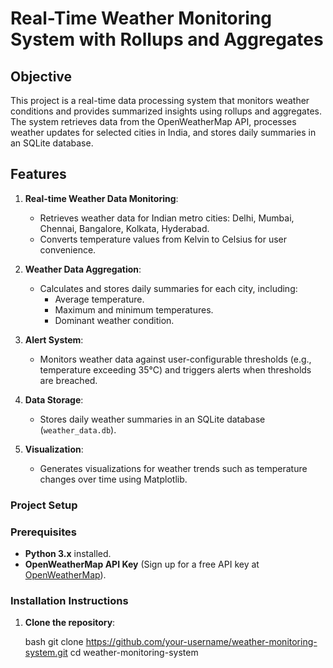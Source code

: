 # Real-Time Weather Monitoring System with Rollups and Aggregates

## Objective

This project is a real-time data processing system that monitors weather conditions and provides summarized insights using rollups and aggregates. The system retrieves data from the OpenWeatherMap API, processes weather updates for selected cities in India, and stores daily summaries in an SQLite database. 

## **Features**

1. **Real-time Weather Data Monitoring**:
   - Retrieves weather data for Indian metro cities: Delhi, Mumbai, Chennai, Bangalore, Kolkata, Hyderabad.
   - Converts temperature values from Kelvin to Celsius for user convenience.

2. **Weather Data Aggregation**:
   - Calculates and stores daily summaries for each city, including:
     - Average temperature.
     - Maximum and minimum temperatures.
     - Dominant weather condition.

3. **Alert System**:
   - Monitors weather data against user-configurable thresholds (e.g., temperature exceeding 35°C) and triggers alerts when thresholds are breached.

4. **Data Storage**:
   - Stores daily weather summaries in an SQLite database (`weather_data.db`).

5. **Visualization**:
   - Generates visualizations for weather trends such as temperature changes over time using Matplotlib.

### **Project Setup**

### **Prerequisites**

- **Python 3.x** installed.
- **OpenWeatherMap API Key** (Sign up for a free API key at [OpenWeatherMap](https://openweathermap.org)).

### **Installation Instructions**

1. **Clone the repository**:

   bash
   git clone https://github.com/your-username/weather-monitoring-system.git
   cd weather-monitoring-system
